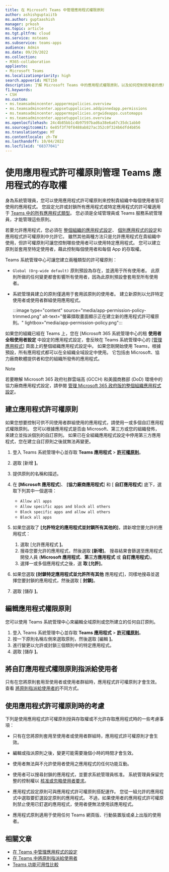 ```yaml
---
title: 在 Microsoft Teams 中管理應用程式權限原則
author: ashishguptaiitb
ms.author: guptaashish
manager: prkosh
ms.topic: article
ms.tgt.pltfrm: cloud
ms.service: msteams
ms.subservice: teams-apps
audience: Admin
ms.date: 09/29/2022
ms.collection:
- M365-collaboration
appliesto:
- Microsoft Teams
ms.localizationpriority: high
search.appverid: MET150
description: 了解 Microsoft Teams 中的應用程式權限原則，以及如何控制使用者的應用程式可用性。
f1.keywords:
- CSH
ms.custom:
- ms.teamsadmincenter.apppermspolicies.overview
- ms.teamsadmincenter.appsetuppolicies.addpinnedapp.permissions
- ms.teamsadmincenter.apppermspolicies.orgwideapps.customapps
- ms.teamsadmincenter.appsetuppolicies.overview
ms.openlocfilehash: 24c4b85bb1c4b97597bad6a38e6a67c35dc1abb0
ms.sourcegitcommit: 6e85f3f70f8488ab827ac352c0f324b6dfd4b856
ms.translationtype: MT
ms.contentlocale: zh-TW
ms.lasthandoff: 10/04/2022
ms.locfileid: "68377041"
---
```

# <a name="manage-access-to-teams-apps-using-app-permission-policies"></a>使用應用程式許可權原則管理 Teams 應用程式的存取權

身為系統管理員，您可以使用應用程式許可權原則來控制貴組織中每個使用者皆可使用的應用程式。 您設定允許或封鎖所有應用程式或特定應用程式的許可權適用于 [Teams 中的所有應用程式類型](deploy-apps-microsoft-teams-landing-page.md)。 您必須是全域管理員或 Teams 服務系統管理員，才能管理這些原則。

若要允許應用程式，您必須在 [整個組織的應用程式設定](manage-apps.md#manage-org-wide-app-settings)、 [個別應用程式的設定](manage-apps.md#allow-and-block-apps)和應用程式許可權原則中允許它。 雖然其他兩種方法只是允許應用程式在貴組織中使用，但許可權原則可讓您控制哪些使用者可以使用特定應用程式。 您可以建立原則並套用至特定使用者，藉此控制每個使用者和每個 App 的存取權。

Teams 系統管理中心可讓您建立兩種類型的許可權原則：

* `Global (Org-wide default)` 原則預設為存在，並適用于所有使用者。 此原則所做的任何變更都會影響所有使用者，因為此原則預設會套用至所有使用者。
* 系統管理員建立的原則僅適用于套用該原則的使用者。 建立新原則以允許特定使用者或使用者群組使用應用程式。

   :::image type="content" source="media/app-permission-policy-trimmed.png" alt-text="螢幕擷取畫面顯示正在建立新的應用程式許可權原則。" lightbox="media/app-permission-policy.png":::

如果您的組織已經在 Teams 上，您在 [Microsoft 365 系統管理中心的租 **使用者全租使用者設定** 中設定的應用程式設定，會反映在 Teams 系統管理中心的 [[管理應用程式](https://admin.teams.microsoft.com/policies/manage-apps)] 頁面上的整個組織應用程式設定中。 如果您剛開始使用 Teams，根據預設，所有應用程式都可以在全組織全域設定中使用。 它包括由 Microsoft、協力廠商軟體提供者和您的組織所發佈的應用程式。

> [!NOTE]
> 若要瞭解 Microsoft 365 政府社群雲端高 (GCCH) 和美國商務部 (DoD) 環境中的協力廠商應用程式設定，請參閱 [管理 Microsoft 365 政府版的整個組織應用程式設定](manage-apps.md#manage-org-wide-app-settings-for-microsoft-365-government)。

## <a name="create-an-app-permission-policy"></a>建立應用程式許可權原則

如果您想要控制可供不同使用者群組使用的應用程式，請使用一或多個自訂應用程式權限原則。 您可以根據應用程式是否由 Microsoft、第三方或您的組織發佈，來建立並指派個別的自訂原則。 如果已在全組織應用程式設定中停用第三方應用程式，您在建立自訂原則之後就無法再變更。

1. 登入 Teams 系統管理中心並存取 **Teams 應用程式**  >  **[許可權原則](https://admin.teams.microsoft.com/policies/app-permission)**。
1. 選取 [新增 **]**。
1. 提供原則的名稱和描述。
1. 在 **[Microsoft 應用程式**]、 **[協力廠商應用程式**] 和 [ **自訂應用程式**] 底下，選取下列其中一個選項：

    * `Allow all apps`
    * `Allow specific apps and block all others`
    * `Block specific apps and allow all others`
    * `Block all apps`

1. 如果您選取了 **[允許特定的應用程式並封鎖所有其他的]**，請新增您要允許的應用程式：

    1. 選取 [允許應用程式 **]**。
    1. 搜尋您要允許的應用程式，然後選取 **[新增]**。 搜尋結果會篩選至應用程式開發人員 (**Microsoft 應用程式**、**第三方應用程式** 或 **自訂應用程式**)。
    1. 選擇一或多個應用程式之後，選 **取 [允許]**。

1. 如果您選取 **[封鎖特定應用程式並允許所有其他** 應用程式]，同樣地搜尋並選擇您要封鎖的應用程式，然後選取 [ **封鎖]**。

1. 選取 [儲存 **]**。

## <a name="edit-an-app-permission-policy"></a>編輯應用程式權限原則

您可以使用 Teams 系統管理中心來編輯全域原則或您所建立的任何自訂原則。

1. 登入 Teams 系統管理中心並存取 **Teams 應用程式**  >  **[許可權原則](https://admin.teams.microsoft.com/policies/app-permission)**。
1. 按一下原則名稱左側來選取原則，然後選取 [編輯 **]**。
1. 進行變更以允許或封鎖三個類別中的特定應用程式。
1. 選取 [儲存 **]**。

## <a name="assign-a-custom-app-permission-policy-to-users"></a>將自訂應用程式權限原則指派給使用者

只有在您將原則套用至使用者或使用者群組時，應用程式許可權原則才會生效。 查看 [將原則指派給使用者的](policy-assignment-overview.md#ways-to-assign-policies)不同方式。

## <a name="considerations-when-using-app-permission-policies"></a>使用應用程式許可權原則時的考慮

下列是使用應用程式許可權原則授與存取權或不允許存取應用程式時的一些考慮事項：

* 只有在您將原則套用至使用者或使用者群組時，應用程式許可權原則才會生效。

* 編輯或指派原則之後，變更可能需要幾個小時的時間才會生效。

* 使用者無法與不允許使用者使用之應用程式的任何功能互動。

* 使用者可以搜尋封鎖的應用程式，並要求系統管理員核准。 系統管理員保留完整的控制權以 [核准或忽略使用者要求](user-requests-approve-apps.md)。

* 應用程式設定原則可與應用程式許可權原則搭配運作。 您從一組允許的應用程式中選取要釘選設定原則的應用程式。 不過，如果使用者的應用程式許可權原則禁止使用已釘選的應用程式，使用者便無法使用該應用程式。

* 應用程式原則適用于使用任何 Teams 網頁版、行動裝置版或桌上出版的使用者。

## <a name="related-articles"></a>相關文章

* [在 Teams 中管理應用程式的設定](admin-settings.md)
* [在 Teams 中將原則指派給使用者](policy-assignment-overview.md)
* [Teams 功能可用性比較](/office365/servicedescriptions/teams-service-description#feature-availability)

